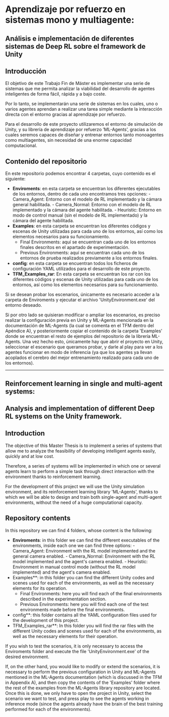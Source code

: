 # Aprendizaje por refuerzo en sistemas mono y multiagente: 
## Análisis e implementación de diferentes sistemas de Deep RL sobre el framework de Unity

## Introducción

El objetivo de este Trabajo Fin de Máster es implementar una serie de sistemas que me permita analizar la viabilidad del desarrollo de agentes inteligentes de forma fácil, rápida y a bajo coste.

Por lo tanto, se implementarán una serie de sistemas en los cuales, uno o varios agentes aprendan a realizar una tarea simple mediante la interacción directa con el entorno gracias al aprendizaje por refuerzo.

Para el desarrollo de este proyecto utilizaremos el entorno de simulación de Unity, y su librería de aprendizaje por refuerzo ’ML-Agents’, gracias a los cuales seremos capaces de diseñar y entrenar entornos tanto monoagentes como multiagentes, sin necesidad de una enorme capacidad computacional. 


## Contenido del repositorio

En este repositorio podemos encontrar 4 carpetas, cuyo contenido es el siguiente:
- **Enviroments**: en esta carpeta se encuentran los diferentes ejecutables de los entornos, dentro de cada uno encontramos tres opciones:
        - Camera\_Agent: Entorno con el modelo de RL implementado y la cámara general habilitada.
        - Camera\_Normal: Entorno con el modelo de RL implementado y la cámara del agente habilitada.
        - Heuristic: Entorno en modo de control manual (sin el modelo de RL implementado) y la cámara del agente habilitada.
- **Examples**: en esta carpeta se encuentran los diferentes códigos y escenas de Unity utilizadas para cada uno de los entornos, así como los elementos necesarios para su funcionamiento.
	- Final Environments: aquí se encuentran cada uno de los entornos finales descritos en el apartado de experimentación.
	- Previous Environments: aquí se encuentran cada uno de los entornos de prueba realizados previamente a los entornos finales. 
- **config**: en esta carpeta se encuentran todos los ficheros de configuración YAML utilizados para el desarrollo de este proyecto.
- **TFM_Examples_rar**: En esta carpeta se encuentran los rar con los diferentes códigos y escenas de Unity utilizadas para cada uno de los entornos, así como los elementos necesarios para su funcionamiento.
	
Si se desean probar los escenarios, únicamente es necesario acceder a la carpeta de Enviroments y ejecutar el archivo 'UnityEnvironment.exe' del entorno deseado.

Si por otro lado se quisieran modificar o ampliar los escenarios, es preciso realizar la configuración previa en Unity y ML-Agents mencionada en la documentación de ML-Agents  (la cual se comenta en el TFM dentro del Apéndice A), y posteriormente copiar el contenido de la carpeta 'Examples' donde se encuentran el resto de ejemplos del repositorio de la librería ML-Agents. Una vez hecho esto, únicamente hay que abrir el proyecto en Unity, seleccionar el escenario que queramos probar, y darle al play para ver a los agentes funcionar en modo de inferencia (ya que los agentes ya llevan acoplados el cerebro del mejor entrenamiento realizado para cada uno de los entornos). 


---

## Reinforcement learning in single and multi-agent systems: 
## Analysis and implementation of different Deep RL systems on the Unity framework.

## Introduction

The objective of this Master Thesis is to implement a series of systems that allow me to analyze the feasibility of developing intelligent agents easily, quickly and at low cost.

Therefore, a series of systems will be implemented in which one or several agents learn to perform a simple task through direct interaction with the environment thanks to reinforcement learning.

For the development of this project we will use the Unity simulation environment, and its reinforcement learning library 'ML-Agents', thanks to which we will be able to design and train both single-agent and multi-agent environments, without the need of a huge computational capacity. 


## Repository contents

In this repository we can find 4 folders, whose content is the following:
- **Enviroments**: in this folder we can find the different executables of the environments, inside each one we can find three options:
        - Camera_Agent: Environment with the RL model implemented and the general camera enabled.
        - Camera_Normal: Environment with the RL model implemented and the agent's camera enabled.
        - Heuristic: Environment in manual control mode (without the RL model implemented) and the agent's camera enabled.
- Examples**: in this folder you can find the different Unity codes and scenes used for each of the environments, as well as the necessary elements for its operation.
	- Final Environments: here you will find each of the final environments described in the experimentation section.
	- Previous Environments: here you will find each one of the test environments made before the final environments. 
- config**: this folder contains all the YAML configuration files used for the development of this project.
- TFM_Examples_rar**: In this folder you will find the rar files with the different Unity codes and scenes used for each of the environments, as well as the necessary elements for their operation.
	
If you wish to test the scenarios, it is only necessary to access the Enviroments folder and execute the file 'UnityEnvironment.exe' of the desired environment.

If, on the other hand, you would like to modify or extend the scenarios, it is necessary to perform the previous configuration in Unity and ML-Agents mentioned in the ML-Agents documentation (which is discussed in the TFM in Appendix A), and then copy the contents of the 'Examples' folder where the rest of the examples from the ML-Agents library repository are located. Once this is done, we only have to open the project in Unity, select the scenario we want to test, and press play to see the agents working in inference mode (since the agents already have the brain of the best training performed for each of the environments). 
